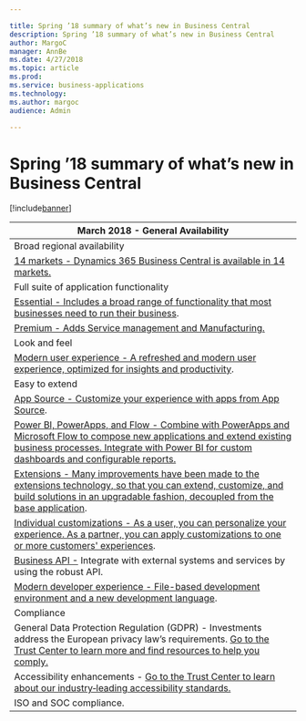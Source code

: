 ```yaml
---

title: Spring ’18 summary of what’s new in Business Central
description: Spring ’18 summary of what’s new in Business Central
author: MargoC
manager: AnnBe
ms.date: 4/27/2018
ms.topic: article
ms.prod: 
ms.service: business-applications
ms.technology: 
ms.author: margoc
audience: Admin

---
```

#  Spring ’18 summary of what’s new in Business Central




[!include[banner](../../../includes/banner.md)]

| March 2018 - General Availability                                                                                                                                                                                                                             |
|---------------------------------------------------------------------------------------------------------------------------------------------------------------------------------------------------------------------------------------------------------------|
| Broad regional availability                                                                                                                                                                                                                                   |
| [14 markets - Dynamics 365 Business Central is available in 14 markets. ](broad-regional-availability.md)                                                                                                                                                      |
| Full suite of application functionality                                                                                                                                                                                                                       |
| [Essential - Includes a broad range of functionality that most businesses need to run their business](BC_EssentialSKU).                                                                                                                                      |
| [Premium - Adds Service management and Manufacturing. ](BC_PremiumSKU)                                                                                                                                                                                       |
| Look and feel                                                                                                                                                                                                                                                 |
| [Modern user experience - A refreshed and modern user experience, optimized for insights and productivity](BC_ModenaUX).                                                                                                                                     |
| Easy to extend                                                                                                                                                                                                                                                |
| [App Source - Customize your experience with apps from App Source](extensibility).                                                                                                                                                                             |
| [Power BI, PowerApps, and Flow - Combine with PowerApps and Microsoft Flow to compose new applications and extend existing business processes. Integrate with Power BI for custom dashboards and configurable reports.](extensibility)                |
| [Extensions - Many improvements have been made to the extensions technology, so that you can extend, customize, and build solutions in an upgradable fashion, decoupled from the base application](extensibility).                                             |
| [Individual customizations - As a user, you can personalize your experience. As a partner, you can apply customizations to one or more customers' experiences](extensibility).                                                                  |
| [Business API -](extensibility) Integrate with external systems and services by using the robust API.                                                                                                                                                       |
| [Modern developer experience - File-based development environment and a new development language](extensibility).                                                                                                                           |
| Compliance                                                                                                                                                                                                                                                    |
| General Data Protection Regulation (GDPR) - Investments address the European privacy law’s requirements. [Go to the Trust Center to learn more and find resources to help you comply.](https://www.microsoft.com/en-us/TrustCenter/Privacy/gdpr/default.aspx) |
| Accessibility enhancements - [Go to the Trust Center to learn about our industry‑leading accessibility standards.](https://www.microsoft.com/en-us/trustcenter/compliance/accessibility)                                                                      |
| ISO and SOC compliance.                                                                                                                                                                                                                                       |
